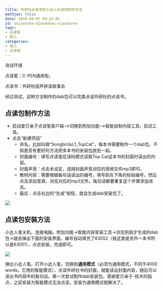 ```yaml
---
title: 外研社点读书的小达人点读包制作方法
mathjax: false
date: 2018-08-07 09:22:02
id: waiyanshe-diandubao-xiaodaren
tags:
- 点读笔
- 育儿
categories:
- 育儿
- 点读笔
---
```


测试环境 

点读笔：C-PEN通用型。

点读书：外研社丽声拼读故事会  

经过测试，这种方法制作的dab包可以完美点读外研社的点读书。 

<!---more--->

## 点读包制作方法

- 启动爱贝亲子点读笔客户端-->切换到附加功能-->智能自制内容工具，启动工具。 
- 点击“新建项目”
  - 命名，比如叫做“SongbirdsL1_TopCat”，每本书需要制作一个dab包，不知是否有更好的方法把多本书的安装包放到一起。
  - 封面编号：填写点读笔在读码模式读取Top Cat这本书的封面时读出的内容。 
  - 封面声音：点击未设定，选择封面声音对应的音频文件mp3即可。
  - 教材内容：需要根据每句话读出的编号，填写到左下角的标贴编号，然后点击添加音源，浏览对应的mp3文件。每句话都要重复这个步骤添加进去。 
  - 最后：点击右边的“生成”按钮，就会生成dab安装包了。

![](http://img.shihuidaren.cn/baby/215343oft4ebto4tnoamt6.png)

## 点读包安装方法

小达人笔关机，连接电脑。附加功能->智能内容安装工具->浏览到刚才生成的dab包->就会弹出下面的安装界面，编号自动填充了63052（我这里是另外一本书所以是63051），点击安装，完成即可。

![](http://img.shihuidaren.cn/baby/215342jb85bbip8vv68gp1.jpg)

弹出小达人笔。打开小达人笔，切换到**通用模式**（必须为通用模式，不同于4000 words，它用的智能模式），点读外研社书的封面，就能读出封面内容，随后可以读出书内容中的每句话。第一次尝试制作dab安装包，感谢爱贝亲子-技术的指点，之前安装为智能模式无法点读，安装为通用模式就解决了。

